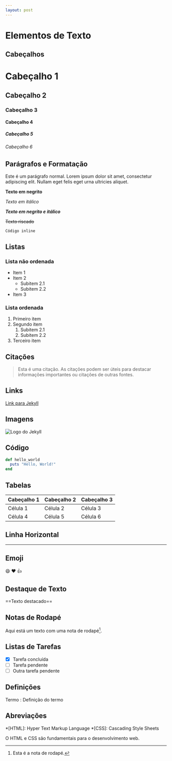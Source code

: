 ```yaml
---
layout: post
---
```


# Elementos de Texto

## Cabeçalhos

# Cabeçalho 1
## Cabeçalho 2
### Cabeçalho 3
#### Cabeçalho 4
##### Cabeçalho 5
###### Cabeçalho 6

## Parágrafos e Formatação

Este é um parágrafo normal. Lorem ipsum dolor sit amet, consectetur adipiscing elit. Nullam eget felis eget urna ultricies aliquet.

**Texto em negrito**

*Texto em itálico*

***Texto em negrito e itálico***

~~Texto riscado~~

`Código inline`

## Listas

### Lista não ordenada
- Item 1
- Item 2
  - Subitem 2.1
  - Subitem 2.2
- Item 3

### Lista ordenada
1. Primeiro item
2. Segundo item
   1. Subitem 2.1
   2. Subitem 2.2
3. Terceiro item

## Citações

> Esta é uma citação. As citações podem ser úteis para destacar informações importantes ou citações de outras fontes.

## Links

[Link para Jekyll](https://jekyllrb.com)

## Imagens

![Logo do Jekyll](https://jekyllrb.com/img/logo-2x.png)

## Código

```ruby
def hello_world
  puts "Hello, World!"
end
```

## Tabelas

| Cabeçalho 1 | Cabeçalho 2 | Cabeçalho 3 |
|-------------|-------------|-------------|
| Célula 1    | Célula 2    | Célula 3    |
| Célula 4    | Célula 5    | Célula 6    |

## Linha Horizontal

---

## Emoji

:smile: :heart: :thumbsup:

## Destaque de Texto

==Texto destacado==

## Notas de Rodapé

Aqui está um texto com uma nota de rodapé[^1].

[^1]: Esta é a nota de rodapé.

## Listas de Tarefas

- [x] Tarefa concluída
- [ ] Tarefa pendente
- [ ] Outra tarefa pendente

## Definições

Termo
: Definição do termo

## Abreviações

*[HTML]: Hyper Text Markup Language
*[CSS]: Cascading Style Sheets

O HTML e CSS são fundamentais para o desenvolvimento web.

